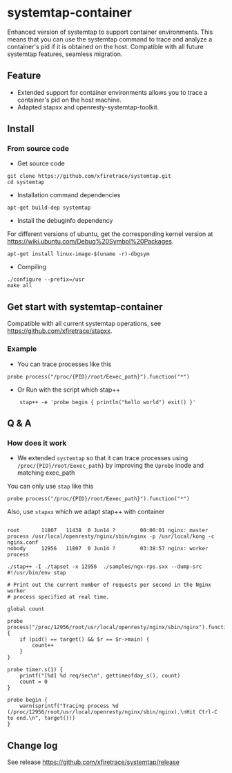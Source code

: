 # systemtap-container

Enhanced version of systemtap to support container environments. This means that you can use the systemtap command to trace and analyze a container's pid if it is obtained on the host. Compatible with all future systemtap features, seamless migration.

## Feature

* Extended support for container environments allows you to trace a container's pid on the host machine.
* Adapted stapxx and openresty-systemtap-toolkit.

## Install

### From source code

* Get source code

```shell
git clone https://github.com/xfiretrace/systemtap.git
cd systemtap
```

* Installation command dependencies

```shell
apt-get build-dep systemtap 
```

* Install the debuginfo dependency

For different versions of ubuntu, get the corresponding kernel version at <https://wiki.ubuntu.com/Debug%20Symbol%20Packages>.

```shell
apt-get install linux-image-$(uname -r)-dbgsym
```

* Compiling

```shell
./configure --prefix=/usr
make all
```

## Get start with systemtap-container

Compatible with all current systemtap operations, see <https://github.com/xfiretrace/stapxx>.

### Example

* You can trace processes like this

```
probe process("/proc/{PID}/root/Eexec_path}").function("*")
```

* Or Run with the script which stap++
  
``` shell
    stap++ -e 'probe begin { println("hello world") exit() }'
```

## Q & A

### How does it work

* We extended  `systemtap` so that it can trace processes using `/proc/{PID}/root/Eexec_path}` by improving the `Uprobe` inode and matching exec_path

You can only use `stap` like this

```
probe process("/proc/{PID}/root/Eexec_path}").function("*")
```

Also, use `stapxx` which we adapt stap++ with container

```shell

root       11807   11438  0 Jun14 ?        00:00:01 nginx: master process /usr/local/openresty/nginx/sbin/nginx -p /usr/local/kong -c nginx.conf
nobody     12956   11807  0 Jun14 ?        03:38:57 nginx: worker process

./stap++ -I ./tapset -x 12956  ./samples/ngx-rps.sxx --dump-src
#!/usr/bin/env stap

# Print out the current number of requests per second in the Nginx worker
# process specified at real time.

global count

probe process("/proc/12956/root/usr/local/openresty/nginx/sbin/nginx").function("ngx_http_log_request")
{
    if (pid() == target() && $r == $r->main) {
        count++
    }
}

probe timer.s(1) {
    printf("[%d] %d req/sec\n", gettimeofday_s(), count)
    count = 0
}

probe begin {
    warn(sprintf("Tracing process %d (/proc/12956/root/usr/local/openresty/nginx/sbin/nginx).\nHit Ctrl-C to end.\n", target()))
}

````


## Change log

See release <https://github.com/xfiretrace/systemtap/release>

